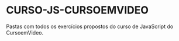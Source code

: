 # CURSO-JS-CURSOEMVIDEO
 Pastas com todos os exercícios propostos do curso de JavaScript do CursoemVideo.
